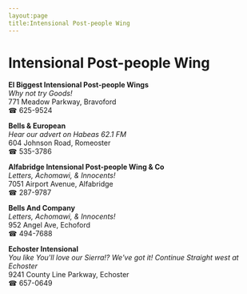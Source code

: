 ```yaml
---
layout:page
title:Intensional Post-people Wing
---
```

# Intensional Post-people Wing

**EI Biggest Intensional Post-people Wings**  
_Why not try Goods!_  
771 Meadow Parkway, Bravoford  
☎ 625-9524



**Bells & European**  
_Hear our advert on Habeas 62.1 FM_  
604 Johnson Road, Romeoster  
☎ 535-3786



**Alfabridge Intensional Post-people Wing & Co**  
_Letters, Achomawi, & Innocents!_  
7051 Airport Avenue, Alfabridge  
☎ 287-9787



**Bells And Company**  
_Letters, Achomawi, & Innocents!_  
952 Angel Ave, Echoford  
☎ 494-7688



**Echoster Intensional**  
_You like You'll love our Sierra!? We've got it! 
Continue Straight west at Echoster_  
9241 County Line Parkway, Echoster  
☎ 657-0649



